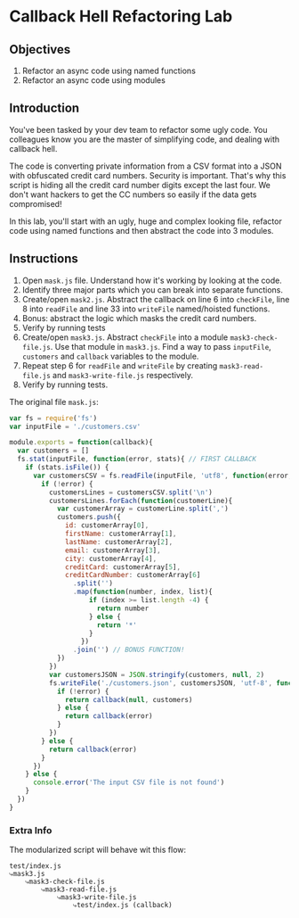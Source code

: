 # Callback Hell Refactoring Lab

## Objectives

1. Refactor an async code using named functions
1. Refactor an async code using modules

## Introduction

You've been tasked by your dev team to refactor some ugly code. You colleagues know you are the master of simplifying code, and dealing with callback hell.

The code is converting private information from a CSV format into a JSON with obfuscated credit card numbers. Security is important. That's why this script is hiding all the credit card number digits except the last four. We don't want hackers to get the CC numbers so easily if the data gets compromised!
 
In this lab, you'll start with an ugly, huge and complex looking file, refactor code using named functions and then abstract the code into 3 modules. 

## Instructions

1. Open `mask.js` file. Understand how it's working by looking at the code.
2. Identify three major parts which you can break into separate functions.
3. Create/open `mask2.js`. Abstract the callback on line 6 into `checkFile`, line  8 into `readFile` and line 33 into `writeFile` named/hoisted functions. 
4. Bonus: abstract the logic which masks the credit card numbers.
5. Verify by running tests
6. Create/open `mask3.js`. Abstract `checkFile` into a module `mask3-check-file.js`. Use that module in `mask3.js`. Find a way to pass `inputFile`, `customers` and `callback` variables to the module. 
7. Repeat step 6 for `readFile` and `writeFile` by creating `mask3-read-file.js` and `mask3-write-file.js` respectively.
8. Verify by running tests.

The original file `mask.js`:

```js
var fs = require('fs')
var inputFile = './customers.csv'

module.exports = function(callback){
  var customers = []
  fs.stat(inputFile, function(error, stats){ // FIRST CALLBACK
    if (stats.isFile()) {
      var customersCSV = fs.readFile(inputFile, 'utf8', function(error, customersCSV){ // SECOND CALLBACK
        if (!error) {
          customersLines = customersCSV.split('\n')
          customersLines.forEach(function(customerLine){
            var customerArray = customerLine.split(',')
            customers.push({
              id: customerArray[0],
              firstName: customerArray[1],
              lastName: customerArray[2],
              email: customerArray[3],
              city: customerArray[4],
              creditCard: customerArray[5],
              creditCardNumber: customerArray[6]
                .split('')
                .map(function(number, index, list){
                    if (index >= list.length -4) {
                      return number
                    } else {
                      return '*'
                    }
                  })
                .join('') // BONUS FUNCTION!
            })
          })
          var customersJSON = JSON.stringify(customers, null, 2)
          fs.writeFile('./customers.json', customersJSON, 'utf-8', function(error){ // THIRD CALLBACK
            if (!error) {
              return callback(null, customers)
            } else {
              return callback(error)
            }
          })
        } else {
          return callback(error)
        }
      })
    } else {
      console.error('The input CSV file is not found')
    }
  })
}
```

### Extra Info

The modularized script will behave wit this flow:

```
test/index.js
⤷mask3.js
  	⤷mask3-check-file.js
  		⤷mask3-read-file.js
  			⤷mask3-write-file.js
  				⤷test/index.js (callback)
```